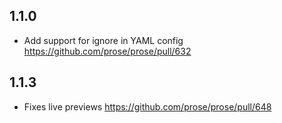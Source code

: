 ## 1.1.0
- Add support for ignore in YAML config https://github.com/prose/prose/pull/632
## 1.1.3
- Fixes live previews https://github.com/prose/prose/pull/648

